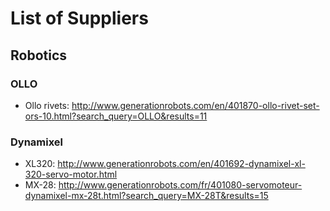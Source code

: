 # List of Suppliers

## Robotics

### OLLO

* Ollo rivets: http://www.generationrobots.com/en/401870-ollo-rivet-set-ors-10.html?search_query=OLLO&results=11

### Dynamixel

* XL320: http://www.generationrobots.com/en/401692-dynamixel-xl-320-servo-motor.html
* MX-28: http://www.generationrobots.com/fr/401080-servomoteur-dynamixel-mx-28t.html?search_query=MX-28T&results=15
